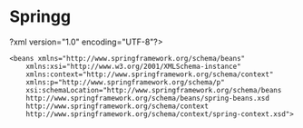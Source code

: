 # Springg


?xml version="1.0" encoding="UTF-8"?>

    <beans xmlns="http://www.springframework.org/schema/beans"
    	xmlns:xsi="http://www.w3.org/2001/XMLSchema-instance"
    	xmlns:context="http://www.springframework.org/schema/context"
       	xmlns:p="http://www.springframework.org/schema/p"
	    xsi:schemaLocation="http://www.springframework.org/schema/beans
 	    http://www.springframework.org/schema/beans/spring-beans.xsd
 	    http://www.springframework.org/schema/context
	    http://www.springframework.org/schema/context/spring-context.xsd">

	 









